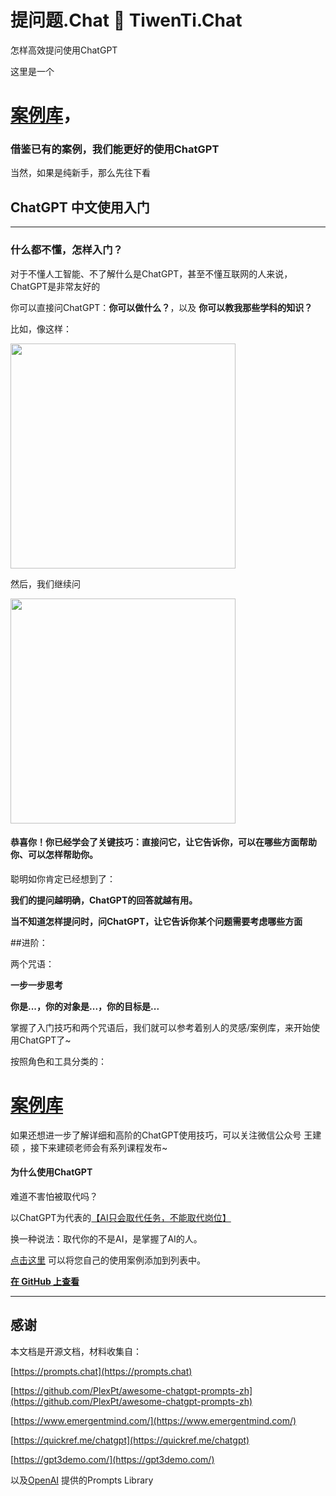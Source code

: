 <p align="center"><h1>提问题.Chat 🧠 TiwenTi.Chat</h1></p>

<p>怎样高效提问使用ChatGPT</p>

这里是一个

# [案例库](./promptsmagazine.md)，

### 借鉴已有的案例，我们能更好的使用ChatGPT

当然，如果是纯新手，那么先往下看

## ChatGPT 中文使用入门


---


### 什么都不懂，怎样入门？

对于不懂人工智能、不了解什么是ChatGPT，甚至不懂互联网的人来说，ChatGPT是非常友好的

你可以直接问ChatGPT：<b>你可以做什么？</b>，以及 <b>你可以教我那些学科的知识？</b>

比如，像这样：

<img src="https://user-images.githubusercontent.com/125454744/219848231-eda97829-9f53-4185-8900-a6b241a086a8.jpeg" width = "360"/>

然后，我们继续问

<img src="https://user-images.githubusercontent.com/125454744/219848832-872d4573-b830-4fd1-8445-e26a239f668c.jpeg" width = "360">

#### 恭喜你！你已经学会了关键技巧：直接问它，让它告诉你，可以在哪些方面帮助你、可以怎样帮助你。


聪明如你肯定已经想到了：

<b>我们的提问越明确，ChatGPT的回答就越有用。</b>

<b>当不知道怎样提问时，问ChatGPT，让它告诉你某个问题需要考虑哪些方面 </b>
 
 
##进阶：

两个咒语：

<b>一步一步思考</b>

<b>你是...，你的对象是...，你的目标是...</b>

掌握了入门技巧和两个咒语后，我们就可以参考着别人的灵感/案例库，来开始使用ChatGPT了~

按照角色和工具分类的：

# [案例库](./promptsmagazine.md)

如果还想进一步了解详细和高阶的ChatGPT使用技巧，可以关注微信公众号 王建硕 ，接下来建硕老师会有系列课程发布~

#### 为什么使用ChatGPT


难道不害怕被取代吗？

以ChatGPT为代表的[【AI只会取代任务，不能取代岗位】](https://mp.weixin.qq.com/s?__biz=MjM5NzI0Mjg0MA==&mid=2652376296&idx=1&sn=113f5a8528907d274b292699cdc57305)

换一种说法：取代你的不是AI，是掌握了AI的人。


[点击这里](https://github.com/tiwentichat/tiwentichat/edit/main/README.md) 可以将您自己的使用案例添加到列表中。


**[在 GitHub 上查看](https://github.com/tiwentichat/tiwentichat)**


------




## 感谢




本文档是开源文档，材料收集自：

[https://prompts.chat](https://prompts.chat)

[https://github.com/PlexPt/awesome-chatgpt-prompts-zh](https://github.com/PlexPt/awesome-chatgpt-prompts-zh)

[https://www.emergentmind.com/](https://www.emergentmind.com/)

[https://quickref.me/chatgpt](https://quickref.me/chatgpt)

[https://gpt3demo.com/](https://gpt3demo.com/)

以及[OpenAI](https://openai.com/) 提供的Prompts Library

